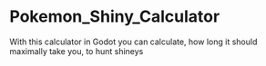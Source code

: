 # Pokemon_Shiny_Calculator
With this calculator in Godot you can calculate, how long it should maximally take you, to hunt shineys
